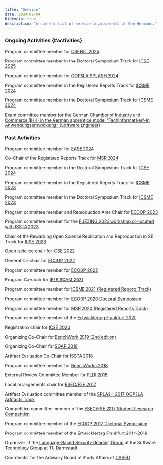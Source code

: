```yaml
---
title: "Service"
date: 2024-09-04
hidemeta: true
description: "A current list of service involvements of Ben Hermann."
---
```


### Ongoing Activities {#activities}

Program committee member for [CSEE&T 2025](https://conf.researchr.org/committee/icse-2025/cseet-2025-papers-organization-committee)

Program committee member in the Doctoral Symposium Track for [ICSE
2025](https://conf.researchr.org/committee/icse-2025/icse-2025-doctoral-symposium-program-committee)

Program committee member for [OOPSLA SPLASH
2024](https://2024.splashcon.org/committee/splash-2024-papers-review-committee)

Program committee member in the Registered Reports Track for [ICSME
2024](https://conf.researchr.org/committee/icsme-2024/icsme-2024-registered-reports-track-registered-reports-track---program-committee)

Program committee member in the Doctoral Symposium Track for [ICSME
2024](https://conf.researchr.org/committee/icsme-2024/icsme-2024-doctoral-symposium-track-doctoral-symposium-track---program-committee)

Exam committee member for the [German Chamber of Industry and Commerce
(IHK) in the German apprentice model "Fachinformatiker/-in
Anwendungsentwicklung" (Software
Engineer)](https://www.darmstadt.ihk.de/produktmarken/aus_und_weiterbildung_channel/pruefungen/PruefungeninderAusbildung/Berufe/Fachinformatiker/2550550)

### Past Activities

Program committee member for [EASE
2024](https://conf.researchr.org/committee/ease-2024/ease-2024-papers-program-committee)

Co-Chair of the Registered Reports Track for [MSR
2024](https://2024.msrconf.org/committee/msr-2024-organizing-committee)

Program committee member in the Doctoral Symposium Track for [ICSE
2024](https://conf.researchr.org/committee/icse-2024/icse-2024-doctoral-symposium-program-committee)

Program committee member in the Registered Reports Track for [ICSME
2023](https://conf.researchr.org/committee/icsme-2023/icsme-2023-registered-reports-track-registered-reports-track---program-committee)

Program committee member in the Doctoral Symposium Track for [ICSME
2023](https://conf.researchr.org/committee/icsme-2023/icsme-2023-doctoral-symposium-track-doctoral-symposium-track---program-committee)

Program committee member and Reproduction Area Chair for [ECOOP
2023](https://2023.ecoop.org/committee/ecoop-2023-research-papers-program-committee)

Program committee member for the [FUZZING 2023 workshop co-located with
ISSTA 2023](https://fuzzingworkshop.github.io/index.html#pc)

Chair of the Rewarding Open Science Replication and Reproduction in SE
Track for [ICSE
2023](https://conf.researchr.org/committee/icse-2023/rose-festival-rose)

Open-science chair for [ICSE
2022](https://conf.researchr.org/committee/icse-2022/icse-2022-organizing-committee)

General Co-chair for [ECOOP
2022](https://conf.researchr.org/committee/ecoop-2022/ecoop-2022-organizers)

Program committee member for [ECOOP
2022](https://conf.researchr.org/committee/ecoop-2022/ecoop-2022-papers-program-committee)

Program Co-chair for [IEEE SCAM
2021](http://www.ieee-scam.org/2021/#org)

Program committee member for [ICSME 2021 (Registered Reports
Track)](https://icsme2021.github.io/ProgramCommittee.html)

Program committee member for [ECOOP 2020 Doctoral
Symposium](https://2020.ecoop.org/committee/ecoop-2020-doctoral-symposium-program-committee)

Program committee member for [MSR 2020 (Registered Reports
Track)](https://2020.msrconf.org/committee/msr-2020-registered-reports-registered-reports-committee)

Program committee member of the [Entwicklertag Frankfurt
2020](http://www.entwicklertag.de/frankfurt/2019/)

Registration chair for [ICSE
2020](https://conf.researchr.org/committee/icse-2020/icse-2020-organizing-committee)

Organizing Co-Chair for [BenchWork 2019 (2nd
edition)](https://2019.ecoop.org/home/benchwork-2019)

Organizing Co-Chair for [SOAP
2018](https://conf.researchr.org/track/ecoop-issta-2018/SOAP-2018-papers)

Artifact Evaluation Co-Chair for [ISSTA
2018](http://conf.researchr.org/committee/issta-2018/issta-2018-artifacts-artifact-evaluation-committee)

Program committee member for [BenchWorks
2018](https://conf.researchr.org/track/ecoop-issta-2018/benchwork-2018-talks)

External Review Committee Member for [PLDI
2018](https://pldi18.sigplan.org/committee/pldi-2018-external-review-committee)

Local arrangements chair for [ESEC/FSE
2017](http://esec-fse17.uni-paderborn.de/organization.php)

Artifact Evaluation committee member of the [SPLASH 2017 OOPSLA
Artifacts
Track](http://2017.splashcon.org/track/splash-2017-OOPSLA-Artifacts)

Competition committee member of the [ESEC/FSE 2017 Student Research
Competition](http://esec-fse17.uni-paderborn.de/call_competition.php)

Program committee member of the [ECOOP 2017 Doctorial
Symposium](http://2017.ecoop.org/committee/ecoop-2017-doctoral-symposium-program-committee)

Program committee member of the [Entwicklertag Frankfurt
2014-2019](http://www.entwicklertag.de/frankfurt/2018/)

Organizer of the [Language-Based Security Reading Group](langsecrg.html)
at the Software Technology Group at TU Darmstadt

Coordinator for the Advisory Board of Study Affairs of
[CASED](http://www.cased.de)